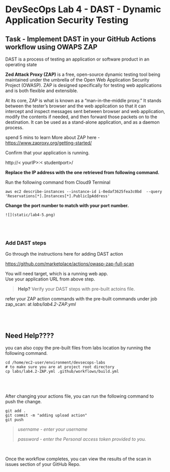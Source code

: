 # DevSecOps Lab 4 - DAST - Dynamic Application Security Testing

## Task - Implement DAST in your GitHub Actions workflow using OWAPS ZAP

<p>
 DAST is a process of testing an application or software product in an operating state

**Zed Attack Proxy (ZAP)** is a free, open-source dynamic testing tool being maintained under the umbrella of the Open Web Application Security Project (OWASP). ZAP is designed specifically for testing web applications and is both flexible and extensible.

At its core, ZAP is what is known as a “man-in-the-middle proxy.” It stands between the tester’s browser and the web application so that it can intercept and inspect messages sent between browser and web application, modify the contents if needed, and then forward those packets on to the destination. It can be used as a stand-alone application, and as a daemon process.

spend 5 mins to learn More about ZAP here - https://www.zaproxy.org/getting-started/ 

Confirm that your application is running. 

http://< yourIP>:< studentport>/

 **Replace the IP address with the one retrieved from following command.**

Run the following command from Cloud9 Terminal

`aws ec2 describe-instances --instance-id i-0edaf3625fea3c0bd  --query 'Reservations[*].Instances[*].PublicIpAddress'`

**Change the port number to match with your port number.**

    ![](static/lab4-5.png)


<br><br>
### Add DAST steps ###

Go through the instructions here for adding DAST action

https://github.com/marketplace/actions/owasp-zap-full-scan 

You will need target, which is a running web app.  
Use your application URL from above step.

> **Help?** Verify your DAST steps with pre-built actoins file. 

refer your ZAP action commands with the pre-built commands under job   
zap_scan: at <i> labs/lab4.2-ZAP.yml </i>

<br>
 <br>
 
 ## Need Help???? ##
 
you can also copy the pre-built files from labs location by running the following command. 

```
cd /home/ec2-user/environment/devsecops-labs
# to make sure you are at project root directory
cp labs/lab4.2-ZAP.yml .github/workflows/build.yml
```
<br>
 <br>


After changing your actions file, you can run the following command to push the change. 

```
git add .
git commit -m "adding upload action"
git push 
```
>*username - enter your username* </p>
>*password - enter the Personal access token provided to you.*

<br>

Once the workflow completes, you can view the results of the scan in issues section of your GitHub Repo.

<!-- <screenshot> -->
